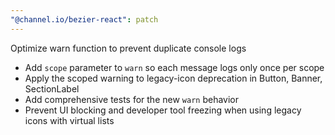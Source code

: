 ```yaml
---
"@channel.io/bezier-react": patch
---
```


Optimize warn function to prevent duplicate console logs

- Add `scope` parameter to `warn` so each message logs only once per scope
- Apply the scoped warning to legacy-icon deprecation in Button, Banner, SectionLabel
- Add comprehensive tests for the new `warn` behavior
- Prevent UI blocking and developer tool freezing when using legacy icons with virtual lists